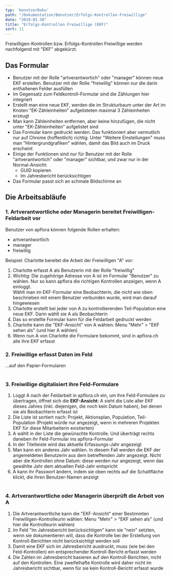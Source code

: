 ```yaml
---
typ: 'benutzerDoku'
path: "/Dokumentation/Benutzer/Erfolgs-Kontrollen-Freiwillige"
date: "2019-01-30"
title: "Erfolgs-Kontrollen Freiwillige (EKF)"
sort: 11
---
```


Freiwilligen-Kontrollen bzw. Erfolgs-Kontrollen Freiwillige werden nachfolgend mit "EKF" abgekürzt.

## Das Formular
- Benutzer mit der Rolle "artverantwortich" oder "manager" können neue EKF erstellen. Benutzer mit der Rolle "freiwillig" können nur die darin enthaltenen Felder ausfüllen
- Im Gegensatz zum Feldkontroll-Formular sind die Zählungen hier integriert
- Erstellt man eine neue EKF, werden die im Strukturbaum unter der Art im Knoten "EK-Zähleinheiten" aufgelisteten maximal 3 Zähleinheiten erzeugt
- Man kann Zähleinheiten entfernen, aber keine hinzufügen, die nicht unter "EK-Zähleinheiten" aufgelistet sind
- Das Formular kann gedruckt werden. Das funktioniert aber vermutlich nur auf Chrome (hoffentlich) richtig. Unter "Weitere Einstellungen" muss man "Hintergrundgrafiken" wählen, damit das Bild auch im Druck erscheint
- Einige der Funktionen sind nur für Benutzer mit der Rolle "artverantwortich" oder "manager" sichtbar, und zwar nur in der Normal-Ansicht:
  - GUID kopieren
  - Im Jahresbericht berücksichtigen
- Das Formular passt sich an schmale Bildschirme an

## Die Arbeitsabläufe

### 1. Artverantwortliche oder Managerin bereitet Freiwilligen-Feldarbeit vor

Benutzer von apflora können folgende Rollen erhalten:
- artverantwortlich
- manager
- freiwillig

Beispiel: Charlotte bereitet die Arbeit der Freiwilligen "A" vor:

1. Charlotte erfasst A als Benutzerin mit der Rolle "freiwillig"
2. Wichtig: Die zugehörige Adresse von A ist im Formular "Benutzer" zu wählen. Nur so kann apflora die richtigen Kontrollen anzeigen, wenn A einloggt.<br/>
   Wählt man im EKF-Formular eine Beobachterin, die nicht wie oben beschrieben mit einem Benutzer verbunden wurde, wird man darauf hingewiesen
4. Charlotte erstellt bei jeder von A zu kontrollierenden Teil-Population eine neue EKF. Darin wählt sie A als Beobachterin
5. Das so erstellte Formular kann für die Feldarbeit gedruckt werden
6. Charlotte kann die "EKF-Ansicht" von A wählen: Menu "Mehr" > "EKF sehen als" (und hier A wählen)
7. Wenn nun A von Charlotte die Formulare bekommt, sind in apflora.ch alle ihre EKF erfasst

### 2. Freiwillige erfasst Daten im Feld
...auf den Papier-Formularen<br/><br/>

### 3. Freiwillige digitalisiert ihre Feld-Formulare
1. Loggt A nach der Feldarbeit in apflora.ch ein, um ihre Feld-Formulare zu übertragen, öffnet sich die **EKF-Ansicht**: A sieht die Liste aller EKF dieses Jahres (inkl. diejenigen, die noch kein Datum haben), bei denen sie als Beobachterin erfasst ist
2. Die Liste ist sortiert nach: Projekt, Aktionsplan, Population, Teil-Population (Projekt würde nur angezeigt, wenn in mehreren Projekten EKF für diese Mitarbeiterin existierten)
3. A wählt in der Liste die gewünschte Kontrolle. Und überträgt rechts daneben ihr Feld-Formular ins apflora-Formular
4. In der Titelleiste wird das aktuelle Erfassungs-Jahr angezeigt
5. Man kann ein anderes Jahr wählen. In diesem Fall werden die EKF der angemeldeten Benutzerin aus dem betreffenden Jahr angezeigt. Nicht aber die Kontrollen ohne Datum: diese werden nur angezeigt, wenn das gewählte Jahr dem aktuellen Feld-Jahr entspricht
6. A kann ihr Passwort ändern, indem sie oben rechts auf die Schaltfläche klickt, die ihren Benutzer-Namen anzeigt<br/><br/>

### 4. Artverantwortliche oder Managerin überprüft die Arbeit von A
1. Die Artverantwortliche kann die "EKF-Ansicht" einer Bestimmten Freiwilligen-Kontrolleurin wählen: Menu "Mehr" > "EKF sehen als" (und hier die Kontrolleurin wählen)
2. Im Feld "Im Jahresbericht berücksichtigen" kann sie "nein" setzten, wenn sie dokumentieren will, dass die Kontrolle bei der Erstellung von Kontroll-Berichten nicht berücksichtigt werden soll
3. Damit eine EKF sich im Jahresbericht ausdruckt, muss (wie bei den Feld-Kontrollen) ein entsprechender Kontroll-Bericht erfasst werden
4. Die Zahlen im Jahresbericht basieren auf den Kontroll-Berichten, nicht auf den Kontrollen. Eine zweifelhafte Kontrolle wird daher nicht im Jahresbericht sichtbar, wenn für sie kein Kontroll-Bericht erfasst wurde

